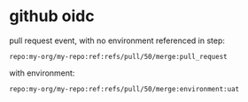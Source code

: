 # github oidc

pull request event, with no environment referenced in step:

```
repo:my-org/my-repo:ref:refs/pull/50/merge:pull_request
```

with environment:

```
repo:my-org/my-repo:ref:refs/pull/50/merge:environment:uat
```

